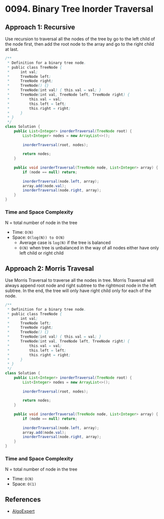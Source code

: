 # 0094. Binary Tree Inorder Traversal

## Approach 1: Recursive
Use recursion to traversal all the nodes of the tree by go to the left child of the node first, then add the root node to the array and go to the right child at last.

```Java
/**
 * Definition for a binary tree node.
 * public class TreeNode {
 *     int val;
 *     TreeNode left;
 *     TreeNode right;
 *     TreeNode() {}
 *     TreeNode(int val) { this.val = val; }
 *     TreeNode(int val, TreeNode left, TreeNode right) {
 *         this.val = val;
 *         this.left = left;
 *         this.right = right;
 *     }
 * }
 */
class Solution {
    public List<Integer> inorderTraversal(TreeNode root) {
        List<Integer> nodes = new ArrayList<>();
        
        inorderTraversal(root, nodes);
        
        return nodes;
    }
    
    public void inorderTraversal(TreeNode node, List<Integer> array) {
        if (node == null) return;
        
        inorderTraversal(node.left, array);
        array.add(node.val);
        inorderTraversal(node.right, array);
    }
}
```

### Time and Space Complexity

N = total number of node in the tree
- Time: `O(N)`
- Space: `O(log(N)) to O(N)`
	- Average case is `log(N)` if the tree is balanced
	- `O(N)` when tree is unbalanced in the way of all nodes either have only left child or right child

## Approach 2: Morris Travesal
Use Morris Traversal to traverse all the nodes in tree. Morris Traversal will always append root node and right subtree to the rightmost node in the left subtree. In the end, the tree will only have right child only for each of the node.

```Java
/**
 * Definition for a binary tree node.
 * public class TreeNode {
 *     int val;
 *     TreeNode left;
 *     TreeNode right;
 *     TreeNode() {}
 *     TreeNode(int val) { this.val = val; }
 *     TreeNode(int val, TreeNode left, TreeNode right) {
 *         this.val = val;
 *         this.left = left;
 *         this.right = right;
 *     }
 * }
 */
class Solution {
    public List<Integer> inorderTraversal(TreeNode root) {
        List<Integer> nodes = new ArrayList<>();
        
        inorderTraversal(root, nodes);
        
        return nodes;
    }
    
    public void inorderTraversal(TreeNode node, List<Integer> array) {
        if (node == null) return;
        
        inorderTraversal(node.left, array);
        array.add(node.val);
        inorderTraversal(node.right, array);
    }
}
```

### Time and Space Complexity

N = total number of node in the tree
- Time: `O(N)`
- Space: `O(1)`

## References
- [AlgoExpert](https://www.algoexpert.io/questions/BST%20Traversal)